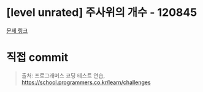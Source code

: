 # [level unrated] 주사위의 개수 - 120845

[문제 링크](https://school.programmers.co.kr/learn/courses/30/lessons/120845)

# 직접 commit

> 출처: 프로그래머스 코딩 테스트 연습, https://school.programmers.co.kr/learn/challenges
